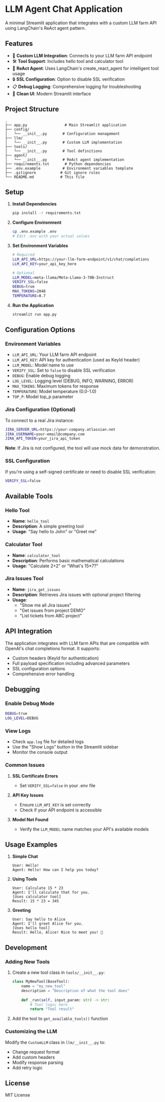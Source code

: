 # LLM Agent Chat Application

A minimal Streamlit application that integrates with a custom LLM farm API using LangChain's ReAct agent pattern.

## Features

- 🤖 **Custom LLM Integration**: Connects to your LLM farm API endpoint
- 🛠️ **Tool Support**: Includes hello tool and calculator tool
- 🔧 **ReAct Agent**: Uses LangChain's create_react_agent for intelligent tool usage
- 🔒 **SSL Configuration**: Option to disable SSL verification
- 📋 **Debug Logging**: Comprehensive logging for troubleshooting
- 🎨 **Clean UI**: Modern Streamlit interface

## Project Structure

```
.
├── app.py                 # Main Streamlit application
├── config/
│   └── __init__.py       # Configuration management
├── llm/
│   └── __init__.py       # Custom LLM implementation
├── tools/
│   └── __init__.py       # Tool definitions
├── agent/
│   └── __init__.py       # ReAct agent implementation
├── requirements.txt       # Python dependencies
├── .env.example          # Environment variables template
├── .gitignore           # Git ignore rules
└── README.md            # This file
```

## Setup

1. **Install Dependencies**
   ```bash
   pip install -r requirements.txt
   ```

2. **Configure Environment**
   ```bash
   cp .env.example .env
   # Edit .env with your actual values
   ```

3. **Set Environment Variables**
   ```bash
   # Required
   LLM_API_URL=https://your-llm-farm-endpoint/v1/chat/completions
   LLM_API_KEY=your_api_key_here
   
   # Optional
   LLM_MODEL=meta-llama/Meta-Llama-3-70B-Instruct
   VERIFY_SSL=false
   DEBUG=true
   MAX_TOKENS=2048
   TEMPERATURE=0.7
   ```

4. **Run the Application**
   ```bash
   streamlit run app.py
   ```

## Configuration Options

### Environment Variables

- `LLM_API_URL`: Your LLM farm API endpoint
- `LLM_API_KEY`: API key for authentication (used as KeyId header)
- `LLM_MODEL`: Model name to use
- `VERIFY_SSL`: Set to `false` to disable SSL verification
- `DEBUG`: Enable debug logging
- `LOG_LEVEL`: Logging level (DEBUG, INFO, WARNING, ERROR)
- `MAX_TOKENS`: Maximum tokens for response
- `TEMPERATURE`: Model temperature (0.0-1.0)
- `TOP_P`: Model top_p parameter

### Jira Configuration (Optional)

To connect to a real Jira instance:

```bash
JIRA_SERVER_URL=https://your-company.atlassian.net
JIRA_USERNAME=your-email@company.com
JIRA_API_TOKEN=your_jira_api_token
```

**Note**: If Jira is not configured, the tool will use mock data for demonstration.

### SSL Configuration

If you're using a self-signed certificate or need to disable SSL verification:

```bash
VERIFY_SSL=false
```

## Available Tools

### Hello Tool
- **Name**: `hello_tool`
- **Description**: A simple greeting tool
- **Usage**: "Say hello to John" or "Greet me"

### Calculator Tool
- **Name**: `calculator_tool`
- **Description**: Performs basic mathematical calculations
- **Usage**: "Calculate 2+2" or "What's 15*7?"

### Jira Issues Tool
- **Name**: `jira_get_issues`
- **Description**: Retrieves Jira issues with optional project filtering
- **Usage**: 
  - "Show me all Jira issues"
  - "Get issues from project DEMO"
  - "List tickets from ABC project"

## API Integration

The application integrates with LLM farm APIs that are compatible with OpenAI's chat completions format. It supports:

- Custom headers (KeyId for authentication)
- Full payload specification including advanced parameters
- SSL configuration options
- Comprehensive error handling

## Debugging

### Enable Debug Mode
```bash
DEBUG=true
LOG_LEVEL=DEBUG
```

### View Logs
- Check `app.log` file for detailed logs
- Use the "Show Logs" button in the Streamlit sidebar
- Monitor the console output

### Common Issues

1. **SSL Certificate Errors**
   - Set `VERIFY_SSL=false` in your .env file

2. **API Key Issues**
   - Ensure `LLM_API_KEY` is set correctly
   - Check if your API endpoint is accessible

3. **Model Not Found**
   - Verify the `LLM_MODEL` name matches your API's available models

## Usage Examples

1. **Simple Chat**
   ```
   User: Hello!
   Agent: Hello! How can I help you today?
   ```

2. **Using Tools**
   ```
   User: Calculate 15 * 23
   Agent: I'll calculate that for you.
   [Uses calculator tool]
   Result: 15 * 23 = 345
   ```

3. **Greeting**
   ```
   User: Say hello to Alice
   Agent: I'll greet Alice for you.
   [Uses hello tool]
   Result: Hello, Alice! Nice to meet you! 👋
   ```

## Development

### Adding New Tools

1. Create a new tool class in `tools/__init__.py`:
   ```python
   class MyNewTool(BaseTool):
       name = "my_new_tool"
       description = "Description of what the tool does"
       
       def _run(self, input_param: str) -> str:
           # Tool logic here
           return "Tool result"
   ```

2. Add the tool to `get_available_tools()` function

### Customizing the LLM

Modify the `CustomLLM` class in `llm/__init__.py` to:
- Change request format
- Add custom headers
- Modify response parsing
- Add retry logic

## License

MIT License
